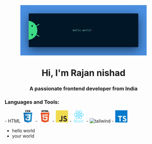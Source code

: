 <div align='center'>
<img align="center" alt="GIF" src="https://github.com/rajannishad4050/rajannishad4050/raw/main/banner.png?raw=true" height="80%" style="width: 80%"; display: inline-block;" data-target="animated-image.originalImage">
</div>
<h1 align="center">Hi, I'm Rajan nishad</h1>
<h3 align="center">A passionate frontend developer from India</h3>


<h3 align="left">Languages and Tools:</h3> 
- HTML <img src="https://raw.githubusercontent.com/devicons/devicon/master/icons/css3/css3-original-wordmark.svg" alt="css3" width="40" height="40"/> 
- <img src="https://raw.githubusercontent.com/devicons/devicon/master/icons/html5/html5-original-wordmark.svg" alt="html5" width="40" height="40"/> 
- <img src="https://raw.githubusercontent.com/devicons/devicon/master/icons/javascript/javascript-original.svg" alt="javascript" width="40" height="40"/> 
- <img src="https://raw.githubusercontent.com/devicons/devicon/master/icons/react/react-original-wordmark.svg" alt="react" width="40" height="40"/> 
- <img src="https://www.vectorlogo.zone/logos/tailwindcss/tailwindcss-icon.svg" alt="tailwind" width="40" height="40"/> 
- <img src="https://raw.githubusercontent.com/devicons/devicon/master/icons/typescript/typescript-original.svg" alt="typescript" width="40" height="40"/>  

- hello world
- your world

